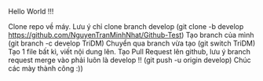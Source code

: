 Hello World !!!

Clone repo về máy. Lưu ý chỉ clone branch develop (git clone -b develop https://github.com/NguyenTranMinhNhat/Github-Test)
Tạo branch của mình (git branch -c develop TriDM)
Chuyển qua branch vừa tạo (git switch TriDM)
Tạo 1 file bất kì, viết nội dung lên.
Tạo Pull Request lên github, lưu ý branch request merge vào phải luôn là develop !! (git push -u origin develop)
Chúc các mày thành công :))
